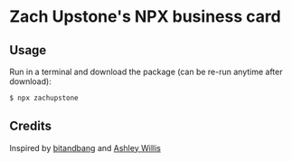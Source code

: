 # Zach Upstone's NPX business card

## Usage

Run in a terminal and download the package (can be re-run anytime after download):

```bash
$ npx zachupstone
```

## Credits 

Inspired by [bitandbang](https://github.com/bnb/bitandbang) and [Ashley Willis](https://github.com/ashleymcnamara/ashley.dev-card)